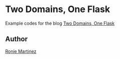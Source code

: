 # Two Domains, One Flask

Example codes for the blog [Two Domains, One Flask](https://ron.sh/two-domains-one-flask/)

## Author

[Ronie Martinez](mailto:ronmarti18@gmail.com)
